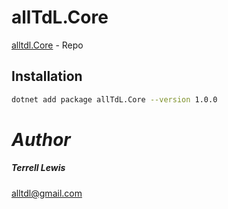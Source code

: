 ﻿# allTdL.Core

[alltdl.Core] - Repo

## Installation
```sh
dotnet add package allTdL.Core --version 1.0.0
```


# _Author_
##### Terrell Lewis
alltdl@gmail.com



[allTdL.Core]: <https://www.nuget.org/packages/allTdL.Core/>